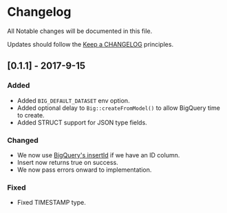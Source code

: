 # Changelog

All Notable changes will be documented in this file.

Updates should follow the [Keep a CHANGELOG](http://keepachangelog.com/) principles.

## [0.1.1] - 2017-9-15
### Added
- Added ```BIG_DEFAULT_DATASET``` env option.
- Added optional delay to ```Big::createFromModel()``` to allow BigQuery time to create.
- Added STRUCT support for JSON type fields.

### Changed
- We now use [BigQuery's insertId](https://cloud.google.com/bigquery/streaming-data-into-bigquery#dataconsistency) if we have an ID column.
- Insert now returns true on success.
- We now pass errors onward to implementation.

### Fixed
- Fixed TIMESTAMP type.
